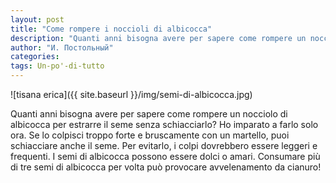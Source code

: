 ```yaml
---
layout: post
title: "Come rompere i noccioli di albicocca"
description: "Quanti anni bisogna avere per sapere come rompere un nocciolo di albicocca per estrarre il seme senza schiacciarlo? Ho imparato a farlo solo ora. Se lo colpisci troppo forte e bruscamente con un martello, puoi schiacciare anche il seme."
author: "И. Постольный"
categories:
tags: Un-po'-di-tutto
---
```


![tisana erica]({{ site.baseurl }}/img/semi-di-albicocca.jpg)

Quanti anni bisogna avere per sapere come rompere un nocciolo di albicocca per estrarre il seme senza schiacciarlo? Ho imparato a farlo solo ora. Se lo colpisci troppo forte e bruscamente con un martello, puoi schiacciare anche il seme. Per evitarlo, i colpi dovrebbero essere leggeri e frequenti. I semi di albicocca possono essere dolci o amari. Consumare più di tre semi di albicocca per volta può provocare avvelenamento da cianuro!